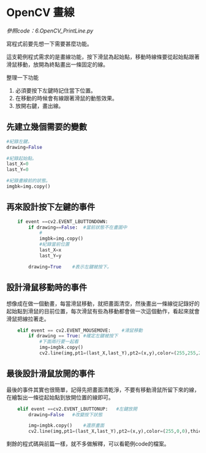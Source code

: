 # OpenCV 畫線

_參照code：6.OpenCV_PrintLine.py_

寫程式前要先想一下需要甚麼功能。

這支範例程式需求的是畫線功能，按下滑鼠為起始點，移動時線條要從起始點跟著滑鼠移動，放開為終點畫出一條固定的線。

整理一下功能
1. 必須要按下左鍵時記住當下位置。
2. 在移動的時候會有線跟著滑鼠的動態效果。
3. 放開右鍵，畫出線。

## 先建立幾個需要的變數
```python
#紀錄左鍵。
drawing=False

#紀錄起始點。
last_X=0
last_Y=0

#紀錄畫線前的狀態。
imgbk=img.copy()
```

## 再來設計按下左鍵的事件

```python
    if event ==cv2.EVENT_LBUTTONDOWN:
        if drawing==False:  #當前狀態不在畫圖中
            #
            imgbk=img.copy()
            #紀錄當前位置
            last_X=x
            last_Y=y

        drawing=True    #表示左鍵被按下。
```

## 設計滑鼠移動時的事件

想像成在做一個動畫，每當滑鼠移動，就把畫面清空，然後畫出一條線從記錄好的起始點到滑鼠的目前位置，每次滑鼠有些為移動都會做一次這個動作，看起來就會滑鼠把線拉著走。
```python
    elif event == cv2.EVENT_MOUSEMOVE:    #滑鼠移動
        if drawing == True: #確定左鍵被按下
            #下面兩行要一起看
            img=imgbk.copy()
            cv2.line(img,pt1=(last_X,last_Y),pt2=(x,y),color=(255,255,255),thickness=2)
```

## 最後設計滑鼠放開的事件
最後的事件其實也很簡單，記得先把畫面清乾淨，不要有移動滑鼠所留下來的線，在繪製出一條從起始點到放開位置的線即可。
```python
    elif event ==cv2.EVENT_LBUTTONUP:   #左鍵放開
        drawing=False   #改變按下狀態

        img=imgbk.copy()    #還原畫面
        cv2.line(img,pt1=(last_X,last_Y),pt2=(x,y),color=(255,0,0),thickness=5) #畫出正式要的線。
```

剩餘的程式碼與前篇一樣，就不多做解釋，可以看範例code的檔案。